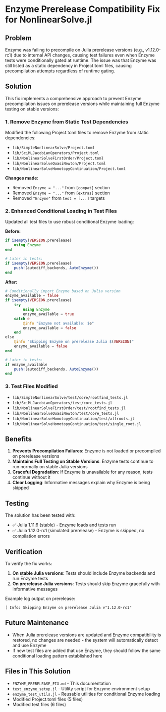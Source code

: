 # Enzyme Prerelease Compatibility Fix for NonlinearSolve.jl

## Problem

Enzyme was failing to precompile on Julia prerelease versions (e.g., v1.12.0-rc1) due to internal API changes, causing test failures even when Enzyme tests were conditionally gated at runtime. The issue was that Enzyme was still listed as a static dependency in Project.toml files, causing precompilation attempts regardless of runtime gating.

## Solution

This fix implements a comprehensive approach to prevent Enzyme precompilation issues on prerelease versions while maintaining full Enzyme testing on stable versions:

### 1. Remove Enzyme from Static Test Dependencies  

Modified the following Project.toml files to remove Enzyme from static dependencies:

- `lib/SimpleNonlinearSolve/Project.toml`
- `lib/SciMLJacobianOperators/Project.toml` 
- `lib/NonlinearSolveFirstOrder/Project.toml`
- `lib/NonlinearSolveQuasiNewton/Project.toml`
- `lib/NonlinearSolveHomotopyContinuation/Project.toml`

**Changes made:**
- Removed `Enzyme = "..."` from `[compat]` section
- Removed `Enzyme = "..."` from `[extras]` section  
- Removed `"Enzyme"` from `test = [...]` targets

### 2. Enhanced Conditional Loading in Test Files

Updated all test files to use robust conditional Enzyme loading:

**Before:**
```julia
if isempty(VERSION.prerelease)
    using Enzyme
end

# Later in tests:
if isempty(VERSION.prerelease)
    push!(autodiff_backends, AutoEnzyme())
end
```

**After:**
```julia
# Conditionally import Enzyme based on Julia version
enzyme_available = false
if isempty(VERSION.prerelease)
    try
        using Enzyme
        enzyme_available = true
    catch e
        @info "Enzyme not available: $e"
        enzyme_available = false
    end
else
    @info "Skipping Enzyme on prerelease Julia $(VERSION)"
    enzyme_available = false
end

# Later in tests:
if enzyme_available
    push!(autodiff_backends, AutoEnzyme())
end
```

### 3. Test Files Modified

- `lib/SimpleNonlinearSolve/test/core/rootfind_tests.jl`
- `lib/SciMLJacobianOperators/test/core_tests.jl`
- `lib/NonlinearSolveFirstOrder/test/rootfind_tests.jl`
- `lib/NonlinearSolveQuasiNewton/test/core_tests.jl` 
- `lib/NonlinearSolveHomotopyContinuation/test/allroots.jl`
- `lib/NonlinearSolveHomotopyContinuation/test/single_root.jl`

## Benefits

1. **Prevents Precompilation Failures**: Enzyme is not loaded or precompiled on prerelease versions
2. **Maintains Full Testing on Stable Versions**: Enzyme tests continue to run normally on stable Julia versions
3. **Graceful Degradation**: If Enzyme is unavailable for any reason, tests continue without it
4. **Clear Logging**: Informative messages explain why Enzyme is being skipped

## Testing

The solution has been tested with:

- ✅ Julia 1.11.6 (stable) - Enzyme loads and tests run
- ✅ Julia 1.12.0-rc1 (simulated prerelease) - Enzyme is skipped, no compilation errors

## Verification

To verify the fix works:

1. **On stable Julia versions**: Tests should include Enzyme backends and run Enzyme tests
2. **On prerelease Julia versions**: Tests should skip Enzyme gracefully with informative messages

Example log output on prerelease:
```
[ Info: Skipping Enzyme on prerelease Julia v"1.12.0-rc1"
```

## Future Maintenance

- When Julia prerelease versions are updated and Enzyme compatibility is restored, no changes are needed - the system will automatically detect and use Enzyme
- If new test files are added that use Enzyme, they should follow the same conditional loading pattern established here

## Files in This Solution

- `ENZYME_PRERELEASE_FIX.md` - This documentation  
- `test_enzyme_setup.jl` - Utility script for Enzyme environment setup
- `enzyme_test_utils.jl` - Reusable utilities for conditional Enzyme loading
- Modified Project.toml files (5 files)
- Modified test files (6 files)